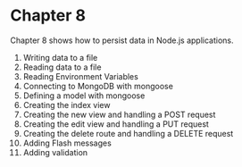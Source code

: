 # Chapter 8

Chapter 8 shows how to persist data in Node.js applications.

1. Writing data to a file
2. Reading data to a file
3. Reading Environment Variables
4. Connecting to MongoDB with mongoose
5. Defining a model with mongoose
6. Creating the index view
7. Creating the new view and handling a POST request
8. Creating the edit view and handling a PUT request
8. Creating the delete route and handling a DELETE request
9. Adding Flash messages
10. Adding validation

